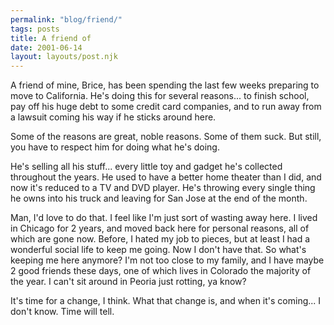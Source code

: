 ```yaml
---
permalink: "blog/friend/"
tags: posts
title: A friend of
date: 2001-06-14
layout: layouts/post.njk
---
```


A friend of mine, Brice, has been spending the last few weeks preparing to move to California. He's doing this for several reasons... to finish school, pay off his huge debt to some credit card companies, and to run away from a lawsuit coming his way if he sticks around here. 

Some of the reasons are great, noble reasons. Some of them suck. But still, you have to respect him for doing what he's doing. 

He's selling all his stuff... every little toy and gadget he's collected throughout the years. He used to have a better home theater than I did, and now it's reduced to a TV and DVD player. He's throwing every single thing he owns into his truck and leaving for San Jose at the end of the month.

Man, I'd love to do that. I feel like I'm just sort of wasting away here. I lived in Chicago for 2 years, and moved back here for personal reasons, all of which are gone now. Before, I hated my job to pieces, but at least I had a wonderful social life to keep me going. Now I don't have that. So what's keeping me here anymore? I'm not too close to my family, and I have maybe 2 good friends these days, one of which lives in Colorado the majority of the year. I can't sit around in Peoria just rotting, ya know? 

It's time for a change, I think. What that change is, and when it's coming... I don't know. Time will tell.